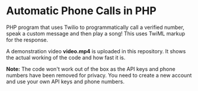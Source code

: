 # Automatic Phone Calls in PHP
PHP program that uses Twilio to programmatically call a verified number, speak a custom message and then play a song! This uses TwiML markup for the response.

A demonstration video **video.mp4** is uploaded in this repository. It shows the actual working of the code and how fast it is.

**Note:** The code won't work out of the box as the API keys and phone numbers have been removed for privacy. You need to create a new account and use your own API keys and phone numbers.
